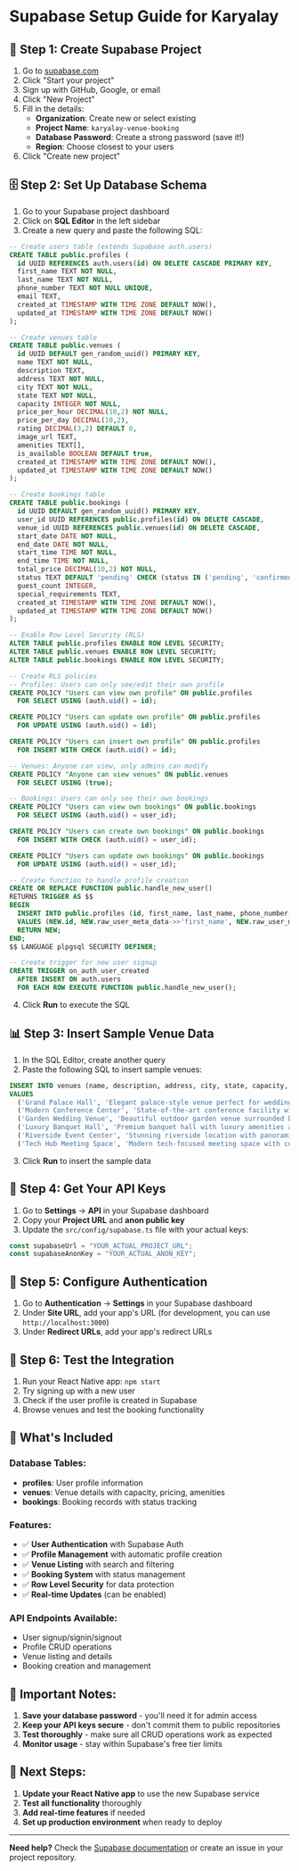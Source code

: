 # Supabase Setup Guide for Karyalay

## 🚀 **Step 1: Create Supabase Project**

1. Go to [supabase.com](https://supabase.com)
2. Click "Start your project"
3. Sign up with GitHub, Google, or email
4. Click "New Project"
5. Fill in the details:
   - **Organization**: Create new or select existing
   - **Project Name**: `karyalay-venue-booking`
   - **Database Password**: Create a strong password (save it!)
   - **Region**: Choose closest to your users
6. Click "Create new project"

## 🗄️ **Step 2: Set Up Database Schema**

1. Go to your Supabase project dashboard
2. Click on **SQL Editor** in the left sidebar
3. Create a new query and paste the following SQL:

```sql
-- Create users table (extends Supabase auth.users)
CREATE TABLE public.profiles (
  id UUID REFERENCES auth.users(id) ON DELETE CASCADE PRIMARY KEY,
  first_name TEXT NOT NULL,
  last_name TEXT NOT NULL,
  phone_number TEXT NOT NULL UNIQUE,
  email TEXT,
  created_at TIMESTAMP WITH TIME ZONE DEFAULT NOW(),
  updated_at TIMESTAMP WITH TIME ZONE DEFAULT NOW()
);

-- Create venues table
CREATE TABLE public.venues (
  id UUID DEFAULT gen_random_uuid() PRIMARY KEY,
  name TEXT NOT NULL,
  description TEXT,
  address TEXT NOT NULL,
  city TEXT NOT NULL,
  state TEXT NOT NULL,
  capacity INTEGER NOT NULL,
  price_per_hour DECIMAL(10,2) NOT NULL,
  price_per_day DECIMAL(10,2),
  rating DECIMAL(3,2) DEFAULT 0,
  image_url TEXT,
  amenities TEXT[],
  is_available BOOLEAN DEFAULT true,
  created_at TIMESTAMP WITH TIME ZONE DEFAULT NOW(),
  updated_at TIMESTAMP WITH TIME ZONE DEFAULT NOW()
);

-- Create bookings table
CREATE TABLE public.bookings (
  id UUID DEFAULT gen_random_uuid() PRIMARY KEY,
  user_id UUID REFERENCES public.profiles(id) ON DELETE CASCADE,
  venue_id UUID REFERENCES public.venues(id) ON DELETE CASCADE,
  start_date DATE NOT NULL,
  end_date DATE NOT NULL,
  start_time TIME NOT NULL,
  end_time TIME NOT NULL,
  total_price DECIMAL(10,2) NOT NULL,
  status TEXT DEFAULT 'pending' CHECK (status IN ('pending', 'confirmed', 'cancelled', 'completed')),
  guest_count INTEGER,
  special_requirements TEXT,
  created_at TIMESTAMP WITH TIME ZONE DEFAULT NOW(),
  updated_at TIMESTAMP WITH TIME ZONE DEFAULT NOW()
);

-- Enable Row Level Security (RLS)
ALTER TABLE public.profiles ENABLE ROW LEVEL SECURITY;
ALTER TABLE public.venues ENABLE ROW LEVEL SECURITY;
ALTER TABLE public.bookings ENABLE ROW LEVEL SECURITY;

-- Create RLS policies
-- Profiles: Users can only see/edit their own profile
CREATE POLICY "Users can view own profile" ON public.profiles
  FOR SELECT USING (auth.uid() = id);

CREATE POLICY "Users can update own profile" ON public.profiles
  FOR UPDATE USING (auth.uid() = id);

CREATE POLICY "Users can insert own profile" ON public.profiles
  FOR INSERT WITH CHECK (auth.uid() = id);

-- Venues: Anyone can view, only admins can modify
CREATE POLICY "Anyone can view venues" ON public.venues
  FOR SELECT USING (true);

-- Bookings: Users can only see their own bookings
CREATE POLICY "Users can view own bookings" ON public.bookings
  FOR SELECT USING (auth.uid() = user_id);

CREATE POLICY "Users can create own bookings" ON public.bookings
  FOR INSERT WITH CHECK (auth.uid() = user_id);

CREATE POLICY "Users can update own bookings" ON public.bookings
  FOR UPDATE USING (auth.uid() = user_id);

-- Create function to handle profile creation
CREATE OR REPLACE FUNCTION public.handle_new_user()
RETURNS TRIGGER AS $$
BEGIN
  INSERT INTO public.profiles (id, first_name, last_name, phone_number, email)
  VALUES (NEW.id, NEW.raw_user_meta_data->>'first_name', NEW.raw_user_meta_data->>'last_name', NEW.raw_user_meta_data->>'phone_number', NEW.email);
  RETURN NEW;
END;
$$ LANGUAGE plpgsql SECURITY DEFINER;

-- Create trigger for new user signup
CREATE TRIGGER on_auth_user_created
  AFTER INSERT ON auth.users
  FOR EACH ROW EXECUTE FUNCTION public.handle_new_user();
```

4. Click **Run** to execute the SQL

## 📊 **Step 3: Insert Sample Venue Data**

1. In the SQL Editor, create another query
2. Paste the following SQL to insert sample venues:

```sql
INSERT INTO venues (name, description, address, city, state, capacity, price_per_hour, price_per_day, rating, image_url, amenities, is_available)
VALUES
  ('Grand Palace Hall', 'Elegant palace-style venue perfect for weddings and corporate events. Features beautiful architecture and modern amenities.', '123 Palace Road', 'Mumbai', 'Maharashtra', 500, 5000, 50000, 4.5, 'https://via.placeholder.com/400x300/4A90E2/FFFFFF?text=Grand+Palace', ARRAY['Parking', 'Catering', 'Audio/Visual', 'Air Conditioning', 'Wi-Fi', 'Decoration'], true),
  ('Modern Conference Center', 'State-of-the-art conference facility with modern amenities, perfect for business meetings and corporate events.', '456 Business Park', 'Delhi', 'NCR', 200, 2500, 25000, 4.2, 'https://via.placeholder.com/400x300/50C878/FFFFFF?text=Conference+Center', ARRAY['Projector', 'Sound System', 'Video Conferencing', 'Catering', 'Wi-Fi', 'Parking'], true),
  ('Garden Wedding Venue', 'Beautiful outdoor garden venue surrounded by nature, perfect for romantic weddings and outdoor celebrations.', '789 Garden Lane', 'Bangalore', 'Karnataka', 300, 3500, 35000, 4.7, 'https://via.placeholder.com/400x300/FF6B6B/FFFFFF?text=Garden+Venue', ARRAY['Outdoor Setup', 'Garden Decoration', 'Catering', 'Photography Area', 'Parking', 'Restrooms'], true),
  ('Luxury Banquet Hall', 'Premium banquet hall with luxury amenities and catering services, ideal for high-end events and celebrations.', '321 Luxury Street', 'Chennai', 'Tamil Nadu', 400, 4500, 45000, 4.3, 'https://via.placeholder.com/400x300/9B59B6/FFFFFF?text=Luxury+Banquet', ARRAY['Luxury Decor', 'Premium Catering', 'Audio/Visual', 'Air Conditioning', 'Wi-Fi', 'Valet Parking'], true),
  ('Riverside Event Center', 'Stunning riverside location with panoramic views, perfect for memorable events and celebrations.', '654 River View Road', 'Hyderabad', 'Telangana', 250, 4000, 40000, 4.6, 'https://via.placeholder.com/400x300/3498DB/FFFFFF?text=Riverside+Center', ARRAY['Riverside View', 'Outdoor Seating', 'Catering', 'Photography Spots', 'Parking', 'Boat Access'], true),
  ('Tech Hub Meeting Space', 'Modern tech-focused meeting space with cutting-edge technology, perfect for startups and tech events.', '987 Innovation Drive', 'Pune', 'Maharashtra', 150, 3000, 30000, 4.4, 'https://via.placeholder.com/400x300/E74C3C/FFFFFF?text=Tech+Hub', ARRAY['High-Speed Internet', 'Video Conferencing', 'Whiteboards', 'Coffee Bar', 'Parking', 'Meeting Rooms'], true);
```

3. Click **Run** to insert the sample data

## 🔑 **Step 4: Get Your API Keys**

1. Go to **Settings** → **API** in your Supabase dashboard
2. Copy your **Project URL** and **anon public key**
3. Update the `src/config/supabase.ts` file with your actual keys:

```typescript
const supabaseUrl = "YOUR_ACTUAL_PROJECT_URL";
const supabaseAnonKey = "YOUR_ACTUAL_ANON_KEY";
```

## 🔧 **Step 5: Configure Authentication**

1. Go to **Authentication** → **Settings** in your Supabase dashboard
2. Under **Site URL**, add your app's URL (for development, you can use `http://localhost:3000`)
3. Under **Redirect URLs**, add your app's redirect URLs

## 📱 **Step 6: Test the Integration**

1. Run your React Native app: `npm start`
2. Try signing up with a new user
3. Check if the user profile is created in Supabase
4. Browse venues and test the booking functionality

## 🎯 **What's Included**

### **Database Tables:**

- **profiles**: User profile information
- **venues**: Venue details with capacity, pricing, amenities
- **bookings**: Booking records with status tracking

### **Features:**

- ✅ **User Authentication** with Supabase Auth
- ✅ **Profile Management** with automatic profile creation
- ✅ **Venue Listing** with search and filtering
- ✅ **Booking System** with status management
- ✅ **Row Level Security** for data protection
- ✅ **Real-time Updates** (can be enabled)

### **API Endpoints Available:**

- User signup/signin/signout
- Profile CRUD operations
- Venue listing and details
- Booking creation and management

## 🚨 **Important Notes:**

1. **Save your database password** - you'll need it for admin access
2. **Keep your API keys secure** - don't commit them to public repositories
3. **Test thoroughly** - make sure all CRUD operations work as expected
4. **Monitor usage** - stay within Supabase's free tier limits

## 🔄 **Next Steps:**

1. **Update your React Native app** to use the new Supabase service
2. **Test all functionality** thoroughly
3. **Add real-time features** if needed
4. **Set up production environment** when ready to deploy

---

**Need help?** Check the [Supabase documentation](https://supabase.com/docs) or create an issue in your project repository.
